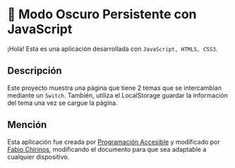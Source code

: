 # 📌 Modo Oscuro Persistente con JavaScript
¡Hola! Esta es una aplicación desarrollada con `JavaScript, HTML5, CSS3`.

## Descripción
Este proyecto muestra una página que tiene 2 temas que se intercambian mediante un `Switch`. También, utiliza el LocalStorage guardar la información del tema una vez se cargue la página.

## Mención
Esta aplicación fue creada por [Programación Accesible](https://www.youtube.com/@ProgramacionAccesible) y modificado por [Fabio Chirinos](https://github.com/fabiochirinos), modificando el documento para que sea adaptable a cualquier dispositivo.